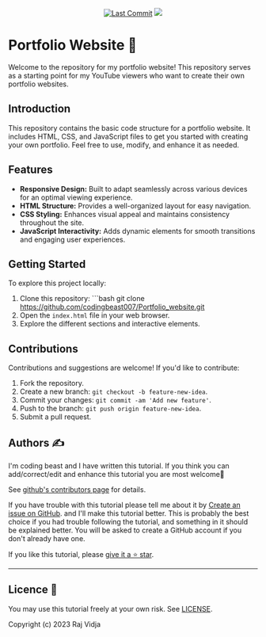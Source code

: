 <p align="center"> 
<a href="https://github.com/rajvidja"><img src="https://img.shields.io/static/v1?logo=github&label=maintainer&message=coding_beast&color=ff3300" alt="Last Commit"/></a> 
<a href="https://hits.seeyoufarm.com"><img src="https://hits.seeyoufarm.com/api/count/incr/badge.svg?url=https%3A%2F%2Fgithub.com%2Fcodingbeast007%2FPortfolio_website&count_bg=%2379C83D&title_bg=%23555555&icon=&icon_color=%23E7E7E7&title=hits&edge_flat=false"/></a></p> 

# Portfolio Website 🚀

Welcome to the repository for my portfolio website! This repository serves as a starting point for my YouTube viewers who want to create their own portfolio websites.

## Introduction

This repository contains the basic code structure for a portfolio website. It includes HTML, CSS, and JavaScript files to get you started with creating your own portfolio. Feel free to use, modify, and enhance it as needed.

## Features

- **Responsive Design:** Built to adapt seamlessly across various devices for an optimal viewing experience.
- **HTML Structure:** Provides a well-organized layout for easy navigation.
- **CSS Styling:** Enhances visual appeal and maintains consistency throughout the site.
- **JavaScript Interactivity:** Adds dynamic elements for smooth transitions and engaging user experiences.

## Getting Started

To explore this project locally:

1. Clone this repository: ```bash git clone https://github.com/codingbeast007/Portfolio_website.git
2. Open the `index.html` file in your web browser.
3. Explore the different sections and interactive elements.

## Contributions

Contributions and suggestions are welcome! If you'd like to contribute:

1. Fork the repository.
2. Create a new branch: `git checkout -b feature-new-idea`.
3. Commit your changes: `git commit -am 'Add new feature'`.
4. Push to the branch: `git push origin feature-new-idea`.
5. Submit a pull request.

## Authors ✍️

I'm coding beast and I have written this tutorial. If you think you can add/correct/edit and enhance this tutorial you are most welcome🙏

See [github's contributors page](https://github.com/codingbeast007/Portfolio_website/graphs/contributors) for details.

If you have trouble with this tutorial please tell me about it by [Create an issue on GitHub](https://github.com/codingbeast007/Portfolio_website/issues/new). and I'll make this tutorial better. This is probably the best choice if you had trouble following the tutorial, and something in it should be explained better. You will be asked to create a GitHub account if you don't already have one.

If you like this tutorial, please [give it a ⭐ star](https://github.com/codingbeast007/Portfolio_website).

---

## Licence 📜

You may use this tutorial freely at your own risk. See [LICENSE](https://github.com/rajvidja/SalaryPredictorML/blob/fc109e935cf9717e178c15a3986c62bda9b1cbb6/LICENSE).

Copyright (c) 2023 Raj Vidja
